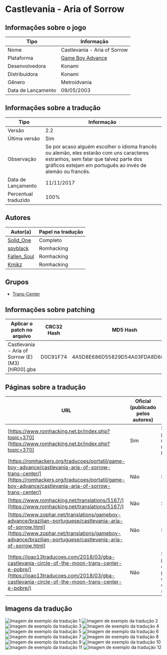 # Castlevania - Aria of Sorrow

## Informações sobre o jogo

| Tipo | Informação |
| ----------- | ----------- |
| Nome | Castlevania \- Aria of Sorrow |
| Plataforma | [Game Boy Advance](../) |
| Desenvolvedora | Konami |
| Distribuidora | Konami |
| Gênero | Metroidvania |
| Data de Lançamento | 09/05/2003 |

## Informações sobre a tradução

| Tipo | Informação |
| ----------- | ----------- |
| Versão | 2\.2 |
| Última versão | Sim |
| Observação | Se por acaso alguém escolher o idioma francês ou alemão, eles estarão com uns caracteres estranhos, sem falar que talvez parte dos gráficos estejam em português ao invés de alemão ou francês\. |
| Data de Lançamento | 11/11/2017 |
| Percentual traduzido | 100% |

## Autores

| Autor(a) | Papel na tradução |
| ----------- | ----------- |
| [Solid\_One](../../../autores/solid_one/) | Completo |
| [spyblack](../../../autores/spyblack/) | Romhacking |
| [Fallen\_Soul](../../../autores/fallen_soul/) | Romhacking |
| [Kmikz](../../../autores/kmikz/) | Romhacking |

## Grupos

* [Trans\-Center](../../../grupos/trans-center/)

## Informações sobre patching

| Aplicar o patch no arquivo | CRC32 Hash | MD5 Hash |
| ----------- | ----------- | ----------- |
| Castlevania \- Aria of Sorrow \(E\) \(M3\) \[hIR00\]\.gba | D0C91F74 | 4A5D8E686D55829D54A03FDA8D6887D7 |

## Páginas sobre a tradução

| URL | Oficial (publicado pelos autores) | Possuí link de download |
| ----------- | ----------- | ----------- |
| [https://www.romhacking.net.br/index.php?topic=370](https://www.romhacking.net.br/index.php?topic=370) | Sim | Sim, porém é necessário realizar login |
| [https://romhackers.org/traducoes/portatil/game-boy-advance/castlevania-aria-of-sorrow-trans-center/](https://romhackers.org/traducoes/portatil/game-boy-advance/castlevania-aria-of-sorrow-trans-center/) | Não | Sim |
| [https://www.romhacking.net/translations/5167/](https://www.romhacking.net/translations/5167/) | Não | Sim |
| [https://www.zophar.net/translations/gameboy-advance/brazilian-portuguese/castlevania-aria-of-sorrow.html](https://www.zophar.net/translations/gameboy-advance/brazilian-portuguese/castlevania-aria-of-sorrow.html) | Não | Sim |
| [https://joao13traducoes.com/2018/03/gba-castlevania-circle-of-the-moon-trans-center-e-pobre/](https://joao13traducoes.com/2018/03/gba-castlevania-circle-of-the-moon-trans-center-e-pobre/) | Não | Sim, porém o arquivo ou página de download exige uma senha |

## Imagens da tradução

![Imagem de exemplo da tradução 1](1.png)
![Imagem de exemplo da tradução 2](10.png)
![Imagem de exemplo da tradução 3](11.png)
![Imagem de exemplo da tradução 4](12.png)
![Imagem de exemplo da tradução 5](2.png)
![Imagem de exemplo da tradução 6](3.png)
![Imagem de exemplo da tradução 7](4.png)
![Imagem de exemplo da tradução 8](5.png)
![Imagem de exemplo da tradução 9](6.png)
![Imagem de exemplo da tradução 10](7.png)
![Imagem de exemplo da tradução 11](8.png)
![Imagem de exemplo da tradução 12](9.png)
